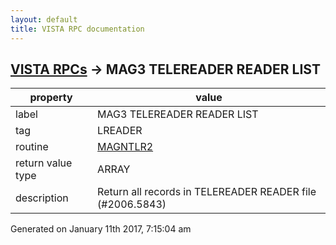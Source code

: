 ```yaml
---
layout: default
title: VISTA RPC documentation
---
```




## [VISTA RPCs](TableOfContent.md) &#8594; MAG3 TELEREADER READER LIST 

 property | value 
--- | --- 
 label | MAG3 TELEREADER READER LIST
 tag | LREADER
 routine | [MAGNTLR2](http://code.osehra.org/dox/Routine_MAGNTLR2_source.html)
 return value type | ARRAY
 description | Return all records in TELEREADER READER file (#2006.5843)




 Generated on January 11th 2017, 7:15:04 am